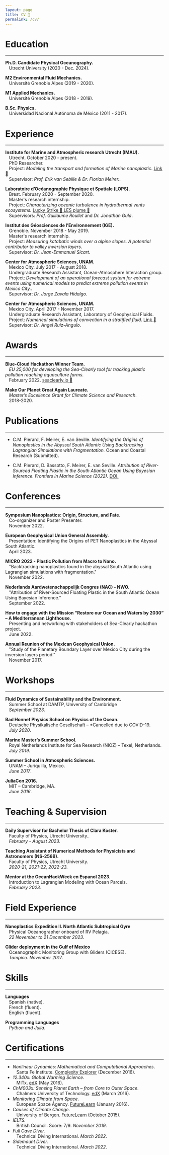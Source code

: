 ```yaml
---
layout: page
title: CV 📜
permalink: /cv/
---
```

<!-- <a href="/assets/CV_Pierard.pdf" style="float: right;">Download</a> -->


# Education
-----------

**Ph.D. Candidate Physical Oceanography.** <br />
&nbsp;&nbsp;&nbsp;Utrecht University (2020 - Dec. 2024).<br />

**M2 Environmental Fluid Mechanics.** <br />
&nbsp;&nbsp;&nbsp;Université Grenoble Alpes (2019 - 2020).<br />

**M1 Applied Mechanics.** <br />
&nbsp;&nbsp;&nbsp;Université Grenoble Alpes (2018 - 2019).<br />

**B.Sc. Physics.** <br />
&nbsp;&nbsp;&nbsp;Universidad Nacional Autónoma de México (2011 - 2017). <br />


# Experience
-----------

**Institute for Marine and Atmospheric research Utrecht (IMAU).**<br />
&nbsp;&nbsp;&nbsp;Utrecht. October 2020 - present.<br />
&nbsp;&nbsp;&nbsp;PhD Researcher.<br />
&nbsp;&nbsp;&nbsp;Project: _Modeling the transport and formation of Marine nanoplastic_. <a href="https://nanoplastics.org/" style="float: centre;">Link 🔗</a><br />
&nbsp;&nbsp;&nbsp;Supervisor: _Prof. Erik van Sebille & Dr. Florian Meirer._. <br />

**Laboratoire d’Océanographie Physique et Spatiale (LOPS).**<br />
&nbsp;&nbsp;&nbsp;Brest. February 2020 - September 2020.<br />
&nbsp;&nbsp;&nbsp;Master's research internship.<br />
&nbsp;&nbsp;&nbsp;Project: _Characterizing oceanic turbulence in hydrothermal vents ecosystems._ <a href="/projects/luckystrike/" style="float: centre;">Lucky Strike 🔗</a><a href="/projects/plume/" style="float: centre;"> LES plume 🔗</a><br />
&nbsp;&nbsp;&nbsp;Supervisors: _Prof. Guillaume Roullet_ and _Dr. Jonathan Gula_. <br />

**Institut des Géosciences de l’Environnement (IGE).**<br />
&nbsp;&nbsp;&nbsp;Grenoble. November 2018 - May 2019.<br />
&nbsp;&nbsp;&nbsp;Master's research internship.<br />
&nbsp;&nbsp;&nbsp;Project: _Measuring katabatic winds over a alpine slopes. A potential contributor to valley inversion layers_. <br />
&nbsp;&nbsp;&nbsp;Supervisor: _Dr. Jean-Emmanuel Sicart_. <br />

**Center for Atmospheric Sciences, UNAM.**<br />
&nbsp;&nbsp;&nbsp;Mexico City. July 2017 - August 2018.<br />
&nbsp;&nbsp;&nbsp;Undergraduate Research Assistant, Ocean-Atmosphere Interaction group.<br />
&nbsp;&nbsp;&nbsp;Project: _Development of an operational forecast system for extreme events using numerical models to predict extreme
pollution events in Mexico City._.<br />
&nbsp;&nbsp;&nbsp;Supervisor: _Dr. Jorge Zavala Hidalgo_.<br />

**Center for Atmospheric Sciences, UNAM.**<br />
&nbsp;&nbsp;&nbsp;Mexico City. April 2017 - November 2017.<br />
&nbsp;&nbsp;&nbsp;Undergraduate Research Assistant, Laboratory of Geophysical Fluids.<br />
&nbsp;&nbsp;&nbsp;Project: _Numerical simulations of convection in a stratified fluid_. <a href="/projects/convection/" style="float: centre;">Link 🔗</a><br />
&nbsp;&nbsp;&nbsp;Supervisor: _Dr. Angel Ruiz-Angulo_.<br />

# Awards
------------

**Blue-Cloud Hackathon Winner Team.**<br />
&nbsp;&nbsp;&nbsp;_EU 25,000 for developing the Sea-Clearly tool for tracking plastic pollution reaching aquaculture farms._<br />
&nbsp;&nbsp;&nbsp;February 2022. <a href="http://seaclearly.io/" style="float: centre;">seaclearly.io 🔗</a>

**Make Our Planet Great Again Laureate.**<br />
&nbsp;&nbsp;&nbsp;_Master’s Excellence Grant for Climate Science and Research_.<br />
&nbsp;&nbsp;&nbsp;2018-2020.<br />

# Publications
------------
- C.M. Pierard, F. Meirer, E. van Seville. _Identifying the Origins of Nanoplastics in the Abyssal South Atlantic
Using Backtracking Lagrangian Simulations with Fragmentation._ Ocean and Coastal Research (Submitted).

- C.M. Pierard, D. Bassotto, F. Meirer, E. van Seville. _Attribution of River-Sourced Floating Plastic in the South
Atlantic Ocean Using Bayesian Inference. Frontiers in Marine Science (2022)._ <a href="https://doi.org/10.3389/fmars.2022.925437 " style="float: centre;">DOI.</a>


# Conferences
------------

**Symposium Nanoplastics: Origin, Structure, and Fate.**<br />
&nbsp;&nbsp;&nbsp;Co-organizer and Poster Presenter.<br />
&nbsp;&nbsp;&nbsp;November 2022.<br />

**European Geophysical Union General Assembly.**<br />
&nbsp;&nbsp;&nbsp;Presentation: Identifying the Origins of PET Nanoplastics in the Abyssal South Atlantic.<br />
&nbsp;&nbsp;&nbsp;April 2023.<br />

**MICRO 2022 - Plastic Pollution from Macro to Nano.**<br />
&nbsp;&nbsp;&nbsp;"Backtracking nanoplastics found in the abyssal South Atlantic using Lagrangian simulations with fragmentation."<br />
&nbsp;&nbsp;&nbsp;November 2022.<br />

**Nederlands Aardwetenschappelijk Congres (NAC) - NWO.**<br />
&nbsp;&nbsp;&nbsp;"Attribution of River-Sourced Floating Plastic in the South Atlantic Ocean Using Bayesian Inference."<br />
&nbsp;&nbsp;&nbsp;September 2022.<br />

**How to engage with the Mission “Restore our Ocean and Waters by 2030” – A Mediterranean Lighthouse.**<br />
&nbsp;&nbsp;&nbsp;Presenting and networking with stakeholders of Sea-Clearly hackathon project.<br />
&nbsp;&nbsp;&nbsp;June 2022.<br />

**Annual Reunion of the Mexican Geophysical Union.**<br />
&nbsp;&nbsp;&nbsp;"Study of the Planetary Boundary Layer over Mexico City during the inversion layers period."<br />
&nbsp;&nbsp;&nbsp;November 2017.<br />

# Workshops
------------

__Fluid Dynamics of Sustainability and the Environment.__<br />
&nbsp;&nbsp;&nbsp;Summer School at DAMTP, University of Cambridge<br />
&nbsp;&nbsp;&nbsp;_September 2023_.<br />

__Bad Honnef Physics School on Physics of the Ocean.__<br />
&nbsp;&nbsp;&nbsp;Deutsche Physikalische Gesellschaft – *Cancelled due to COVID-19.<br />
&nbsp;&nbsp;&nbsp;_July 2020_.<br />

**Marine Master’s Summer School.**<br />
&nbsp;&nbsp;&nbsp;Royal Netherlands Institute for Sea Research (NIOZ) – Texel, Netherlands.<br />
&nbsp;&nbsp;&nbsp;_July 2019_.<br />

**Summer School in Atmospheric Sciences.**<br />
&nbsp;&nbsp;&nbsp;UNAM – Juriquilla, Mexico.<br />
&nbsp;&nbsp;&nbsp;_June 2017_.<br />

**JuliaCon 2016.**<br />
&nbsp;&nbsp;&nbsp;MIT – Cambridge, MA.<br />
&nbsp;&nbsp;&nbsp;_June 2016_.<br />


# Teaching & Supervision
------------

__Daily Supervisor for Bachelor Thesis of Clara Koster.__<br />
&nbsp;&nbsp;&nbsp;Faculty of Physics, Utrecht University..<br />
&nbsp;&nbsp;&nbsp;_February - August 2023._<br />

__Teaching Assistant of Numerical Methods for Physicists and Astronomers (NS-256B).__<br />
&nbsp;&nbsp;&nbsp;Faculty of Physics, Utrecht University.<br />
&nbsp;&nbsp;&nbsp;_2020-21, 2021-22, 2022-23._<br />

__Mentor at the OceanHackWeek en Espanol 2023.__<br />
&nbsp;&nbsp;&nbsp;Introduction to Lagrangian Modeling with Ocean Parcels.<br />
&nbsp;&nbsp;&nbsp;_February 2023._<br />

# Field Experience
------------

**Nanoplastics Expedition II. North Atlantic Subtropical Gyre**<br />
&nbsp;&nbsp;&nbsp;Physical Oceanographer onboard of RV Pelagia.<br />
&nbsp;&nbsp;&nbsp;_22 November to 21 December 2023_.<br />

**Glider deployment in the Gulf of Mexico**<br />
&nbsp;&nbsp;&nbsp;Oceanographic Monitoring Group with Gliders (CICESE).<br />
&nbsp;&nbsp;&nbsp;_Tampico. November 2017_.<br />

# Skills
------------

**Languages**<br />
&nbsp;&nbsp;&nbsp;Spanish (native).<br />
&nbsp;&nbsp;&nbsp;French (fluent). <br />
&nbsp;&nbsp;&nbsp;English (fluent). <br />

**Programming Languages**<br />
&nbsp;&nbsp;&nbsp;_Python and Julia_.


# Certifications
------------

- _Nonlinear Dynamics: Mathematical and Computational Approaches_.<br />
&nbsp;&nbsp;&nbsp;Santa Fe Institute. [Complexity Explorer](https://www.complexityexplorer.org/courses/60-nonlinear-dynamics-mathematical-and-computational-approaches-fall-2016/certificates/3888316416.pdf) (December 2016).<br />
- _12.340x: Global Warming Science_.<br />
&nbsp;&nbsp;&nbsp;MITx. [edX](https://courses.edx.org/certificates/369bb7be9a0d41ec96edb0c53fd8d612) (May 2016).<br />
- _ChM003x: Sensing Planet Earth – from Core to Outer Space_.<br />
&nbsp;&nbsp;&nbsp;Chalmers University of Technology. [edX](https://courses.edx.org/certificates/b115af24aae6429db80918d261ce696e) (March 2016).<br />
- _Monitoring Climate from Space._<br />
&nbsp;&nbsp;&nbsp;European Space Agency. [FutureLearn](https://www.futurelearn.com/statements/onwhpfg?utm_campaign=Share+Links&utm_medium=futurelearn-statement&utm_source=linkedin) (January 2016).<br />
- _Causes of Climate Change_.<br />
&nbsp;&nbsp;&nbsp;University of Bergen. [FutureLearn](https://www.futurelearn.com/statements/jk2fktn) (October 2015).<br />
- _IELTS._<br />
&nbsp;&nbsp;&nbsp;British Council. Score: 7/9. *November 2019*.<br />
- _Full Cave Diver._<br />
&nbsp;&nbsp;&nbsp;Technical Diving International. *March 2022*.<br />
- _Sidemount Diver._<br />
&nbsp;&nbsp;&nbsp;Technical Diving International. *March 2022*.<br />

